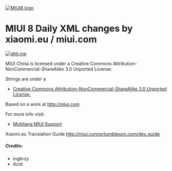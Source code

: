 [![MIUI8 logo](https://i.imgur.com/btvipaY.png)](https://xiaomi.eu/)

# MIUI 8 Daily XML changes by xiaomi.eu / miui.com

[![ghit.me](https://ghit.me/badge.svg?repo=ingbrzy/Xiaomi.eu-MIUIv9-XML-Compare)](https://ghit.me/repo/ingbrzy/Xiaomi.eu-MIUIv9-XML-Compare)

MIUI China is licensed under a Creative Commons Attribution-NonCommercial-ShareAlike 3.0 Unported License.

Strings are under a 
- [Creative Commons Attribution-NonCommercial-ShareAlike 3.0 Unported License.](http://creativecommons.org/licenses/by-nc-sa/3.0/)

Based on a work at http://miui.com

For more info visit:
- [Multilang MIUI Support](http://xiaomi.eu) 

Xiaomi.eu Translation Guide http://miui.connortumbleson.com/dev_guide

##### Credits:
- ingbrzy
- Acid


